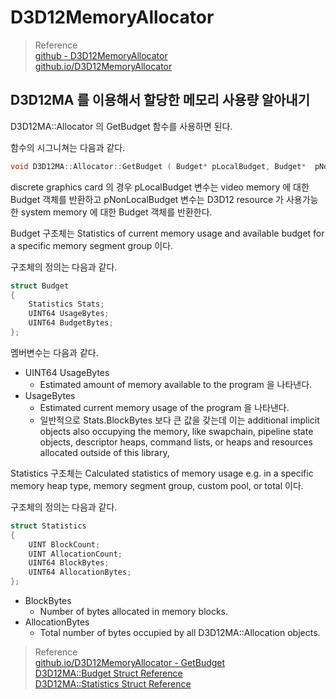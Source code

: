 # D3D12MemoryAllocator

> Reference  
> [github - D3D12MemoryAllocator](https://github.com/GPUOpen-LibrariesAndSDKs/D3D12MemoryAllocator)  
> [github.io/D3D12MemoryAllocator](https://gpuopen-librariesandsdks.github.io/D3D12MemoryAllocator/html/)


## D3D12MA 를 이용해서 할당한 메모리 사용량 알아내기

D3D12MA::Allocator 의 GetBudget 함수를 사용하면 된다.

함수의 시그니쳐는 다음과 같다.
```cpp
void D3D12MA::Allocator::GetBudget ( Budget* pLocalBudget, Budget*	pNonLocalBudget )
```

discrete graphics card 의 경우 pLocalBudget 변수는 video memory 에 대한 Budget 객체를 반환하고 pNonLocalBudget 변수는 D3D12 resource 가 사용가능한 system memory 에 대한 Budget 객체를 반환한다.

Budget 구조체는 Statistics of current memory usage and available budget for a specific memory segment group 이다.

구조체의 정의는 다음과 같다.
```cpp
struct Budget
{
    Statistics Stats;
    UINT64 UsageBytes;
    UINT64 BudgetBytes;
};
```

멤버변수는 다음과 같다.

* UINT64 UsageBytes
  * Estimated amount of memory available to the program 을 나타낸다.
* UsageBytes
  * Estimated current memory usage of the program 을 나타낸다.
  * 일반적으로 Stats.BlockBytes 보다 큰 값을 갖는데 이는 additional implicit objects also occupying the memory, like swapchain, pipeline state objects, descriptor heaps, command lists, or heaps and resources allocated outside of this library,

Statistics 구조체는 Calculated statistics of memory usage e.g. in a specific memory heap type, memory segment group, custom pool, or total 이다.

구조체의 정의는 다음과 같다.
```cpp
struct Statistics
{
    UINT BlockCount;
    UINT AllocationCount;
    UINT64 BlockBytes;
    UINT64 AllocationBytes;
};
```

* BlockBytes
  * Number of bytes allocated in memory blocks.
* AllocationBytes
  * Total number of bytes occupied by all D3D12MA::Allocation objects.

> Reference  
> [github.io/D3D12MemoryAllocator - GetBudget](https://gpuopen-librariesandsdks.github.io/D3D12MemoryAllocator/html/class_d3_d12_m_a_1_1_allocator.html#a1ac113daec5f6ef28ecb1786cf544144)    
> [D3D12MA::Budget Struct Reference](https://gpuopen-librariesandsdks.github.io/D3D12MemoryAllocator/html/struct_d3_d12_m_a_1_1_budget.html#a1255508930766db238cfb1312b15f1cf)  
> [D3D12MA::Statistics Struct Reference](https://gpuopen-librariesandsdks.github.io/D3D12MemoryAllocator/html/struct_d3_d12_m_a_1_1_statistics.html)  

